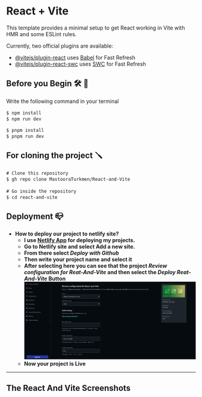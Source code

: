 # React + Vite

This template provides a minimal setup to get React working in Vite with HMR and some ESLint rules.

Currently, two official plugins are available:

- [@vitejs/plugin-react](https://github.com/vitejs/vite-plugin-react/blob/main/packages/plugin-react/README.md) uses [Babel](https://babeljs.io/) for Fast Refresh
- [@vitejs/plugin-react-swc](https://github.com/vitejs/vite-plugin-react-swc) uses [SWC](https://swc.rs/) for Fast Refresh


## Before you Begin 🛠 🔨

Write the following command in your terminal

```
$ npm install
$ npm run dev
```

```
$ pnpm install
$ pnpm run dev
```


## For cloning the project 🪛

```
# Clone this repository
$ gh repo clone MastooraTurkmen/React-and-Vite

# Go inside the repository
$ cd react-and-vite

```


## Deployment 📪 

+ **How to deploy our project to netlify site?**
  + **I use [Netlify App](https://app.netlify.com/) for deploying my projects.**
  + **Go to Netlify site and select Add a new site.**
  + **From there select _Deploy with Github_**
  + **Then write your project name and select it**
  + **After selecting here you can see that the project _Review configuration for Reat-And-Vite_ and then select the _Deploy Reat-And-Vite_ Button**
     ![Alt text](image.png)
  + **Now your project is Live**

-----


  ## The React And Vite Screenshots
